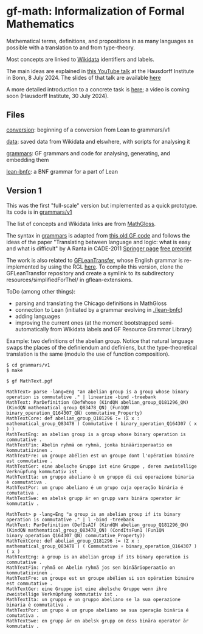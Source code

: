 # gf-math: Informalization of Formal Mathematics

Mathematical terms, definitions, and propositions in as many languages
as possible with a translation to and from type-theory.

Most concepts are linked to
[Wikidata](https://www.wikidata.org/wiki/Wikidata:Main_Page)
identifiers and labels.

The main ideas are explained in [this YouTube talk](https://www.youtube.com/watch?v=UG6RUFS5esk) at the Hausdorff Institute in Bonn, 8 July 2024.
The slides of that talk are available [here](https://docs.google.com/presentation/d/1Nvmjn8D_7_tI_n6bM_HIoVlOXsPiOjWdtnhjWcqnkoo/edit?usp=sharing)

A more detailed introduction to a concrete task is [here](https://docs.google.com/presentation/d/10Z9zz020SnyrIM8gSUVURDCUe-j4gzTGkefTNRcZx1g/edit?usp=sharing);
a video is coming soon (Hausdorff Institute, 30 July 2024).


## Files

[conversion](./conversion): beginning of a conversion from Lean to grammars/v1

[data](./data): saved data from Wikidata and elswhere, with scripts for analysing it

[grammars](./grammars): GF grammars and code for analysing, generating, and embedding them

[lean-bnfc](./lean-bnfc): a BNF grammar for a part of Lean


## Version 1

This was the first "full-scale" version but implemented as a quick prototype.
Its code is in [grammars/v1](./grammars/v1)

The list of concepts and Wikidata links are from
[MathGloss](https://mathgloss.github.io/MathGloss/database).

The syntax in [grammars](./grammars) is adapted from
[this old GF code](https://github.com/GrammaticalFramework/gf-contrib/tree/master/cade-2011)
and follows the ideas of the paper
"Translating between language and logic: what is easy and what is
difficult" by A Ranta in CADE-2011
[Springer page](https://link.springer.com/chapter/10.1007/978-3-642-22438-6_3)
[free preprint](http://www.cse.chalmers.se/~aarne/articles/cade2011.pdf)

The work is also related to [GFLeanTransfer](https://github.com/pkshashank/GFLeanTransfer), whose
English grammar is re-implemented by using the RGL [here](./gflean-extensions). To compile this version,
clone the GFLeanTransfor repository and create a symlink to its subdirectory resources/simplifiedForThel/ in
gflean-extensions.

ToDo (among other things):
- parsing and translating the Chicago definitions in MathGloss
- connection to Lean (initiated by a grammar evolving in
[./lean-bnfc](./lean-bnfc))
- adding languages
- improving the current ones (at the moment bootstrapped
  semi-automatically from Wikidata labels and GF Resource Grammar
  Library)
  

Example: two definitions of the abelian group.
Notice that natural language swaps the places of the definiendum
and definiens, but the type-theoretical translation is the same
(modulo the use of function composition).
```
$ cd grammars/v1
$ make

$ gf MathText.pgf

MathText> parse -lang=Eng "an abelian group is a group whose binary operation is commutative ." | linearize -bind -treebank
MathText: ParDefinition (DefWhose (KindQN abelian_group_Q181296_QN) (KindQN mathematical_group_Q83478_QN) (Fun1QN binary_operation_Q164307_QN) commutative_Property)
MathTextCore: def abelian_group_Q181296 := (Σ x : mathematical_group_Q83478 ) Commutative ( binary_operation_Q164307 ( x ) )
MathTextEng: an abelian group is a group whose binary operation is commutative .
MathTextFin: Abelin ryhmä on ryhmä, jonka binäärioperaatio on kommutatiivinen .
MathTextFre: un groupe abélien est un groupe dont l'opération binaire est commutative .
MathTextGer: eine abelsche Gruppe ist eine Gruppe , deren zweistellige Verknüpfung kommutativ ist .
MathTextIta: un gruppo abeliano è un gruppo di cui operazione binaria è commutativa .
MathTextPor: um grupo abeliano é um grupo cuja operação binária é comutativa .
MathTextSwe: en abelsk grupp är en grupp vars binära operator är kommutativ .

MathText> p -lang=Eng "a group is an abelian group if its binary operation is commutative ." | l -bind -treebank
MathText: ParDefinition (DefIsAIf (KindQN abelian_group_Q181296_QN) (KindQN mathematical_group_Q83478_QN) (CondItsFun1 (Fun1QN binary_operation_Q164307_QN) commutative_Property))
MathTextCore: def abelian_group_Q181296 := (Σ x : mathematical_group_Q83478 ) ( Commutative ∘ binary_operation_Q164307 ) ( x )
MathTextEng: a group is an abelian group if its binary operation is commutative .
MathTextFin: ryhmä on Abelin ryhmä jos sen binäärioperaatio on kommutatiivinen .
MathTextFre: un groupe est un groupe abélien si son opération binaire est commutative .
MathTextGer: eine Gruppe ist eine abelsche Gruppe wenn ihre zweistellige Verknüpfung kommutativ ist .
MathTextIta: un gruppo è un gruppo abeliano se la sua operazione binaria è commutativa .
MathTextPor: um grupo é um grupo abeliano se sua operação binária é comutativa .
MathTextSwe: en grupp är en abelsk grupp om dess binära operator är kommutativ .
```
